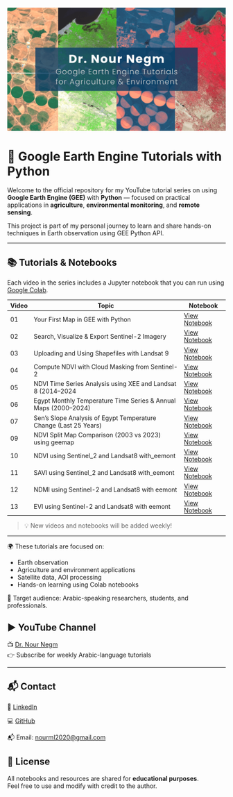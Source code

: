 <p align="center">
  <img src="Banner.png" alt="Dr. Nour Negm - GEE Tutorials" width="800">
</p>

# 📡 Google Earth Engine Tutorials with Python
Welcome to the official repository for my YouTube tutorial series on using **Google Earth Engine (GEE)** with **Python** — focused on practical applications in **agriculture**, **environmental monitoring**, and **remote sensing**.

This project is part of my personal journey to learn and share hands-on techniques in Earth observation using GEE Python API.

---

## 📚 Tutorials & Notebooks

Each video in the series includes a Jupyter notebook that you can run using [Google Colab](https://colab.research.google.com/).

| Video | Topic | Notebook |
|-------|-------|----------|
| 01 | Your First Map in GEE with Python | [View Notebook](notebooks/01_Your_First_Map.ipynb) |
| 02 | Search, Visualize & Export Sentinel-2 Imagery | [View Notebook](notebooks/02_Search,_Visualize_&_Export_Sentinel_2_Imagery.ipynb) |
| 03 | Uploading and Using Shapefiles with Landsat 9  | [View Notebook](notebooks/03_Uploading_and_Using_Shapefile.ipynb)
| 04 | Compute NDVI with Cloud Masking from Sentinel-2 | [View Notebook](notebooks/04_Compute_NDVI_with_Cloud_Masking_from_Sentinel_2.ipynb)
| 05 | NDVI Time Series Analysis using XEE and Landsat 8 (2014–2024 | [View Notebook](notebooks/05_NDVI_Time_Series_Analysis_using__XEE_and_Landsat_8_(2014–2024).ipynb)
| 06 | Egypt Monthly Temperature Time Series & Annual Maps (2000–2024) | [View Notebook](notebooks/06_Egypt_Monthly_Temperature_Time_Series%20%26%20Annual_Maps_(2000-2024).ipynb)
| 07 | Sen’s Slope Analysis of Egypt Temperature Change (Last 25 Years) | [View Notebook](notebooks/07_Sen_Slope_Temperature_Trend_Egypt_(25_Years)_with_XEE.ipynb)
| 09 | NDVI Split Map Comparison (2003 vs 2023) using geemap  | [View Notebook](notebooks/09_NDVI_Split_Map_Comparison_(2003%20vs%202023)_using_geemap.ipynb)
| 10 | NDVI using Sentinel_2 and Landsat8 with_eemont | [View Notebook](notebooks/10_NDVI_using_Sentinel_2_and_Landsat8_with_eemont.ipynb)
| 11 | SAVI using Sentinel_2 and Landsat8 with_eemont | [View Notebook](notebooks/11_SAVI_using_Sentinel_2_and_Landsat8_with_eemont.ipynb)
| 12 | NDMI using Sentinel-2 and Landsat8 with eemont | [View Notebook](notebooks/12_NDMI_using_Sentinel_2_and_Landsat8_with_eemont.ipynb)
| 13 | EVI using Sentinel-2 and Landsat8 with eemont | [View Notebook](notebooks/12_NDMI_using_Sentinel_2_and_Landsat8_with_eemont.ipynb)
> 💡 New videos and notebooks will be added weekly!

---

🌍 These tutorials are focused on:
- Earth observation
- Agriculture and environment applications
- Satellite data, AOI processing
- Hands-on learning using Colab notebooks

🧪 Target audience: Arabic-speaking researchers, students, and professionals.

## ▶️ YouTube Channel

📺 [Dr. Nour Negm](https://www.youtube.com/@DrNourEarthEngine)  
👉 Subscribe for weekly Arabic-language tutorials

---

## 📬 Contact

💼 [LinkedIn](https://www.linkedin.com/in/nour-ibrahim)

💻 [GitHub](https://github.com/NourNegm85)

📬 Email: nourml2020@gmail.com

## 💬 License

All notebooks and resources are shared for **educational purposes**.  
Feel free to use and modify with credit to the author.
